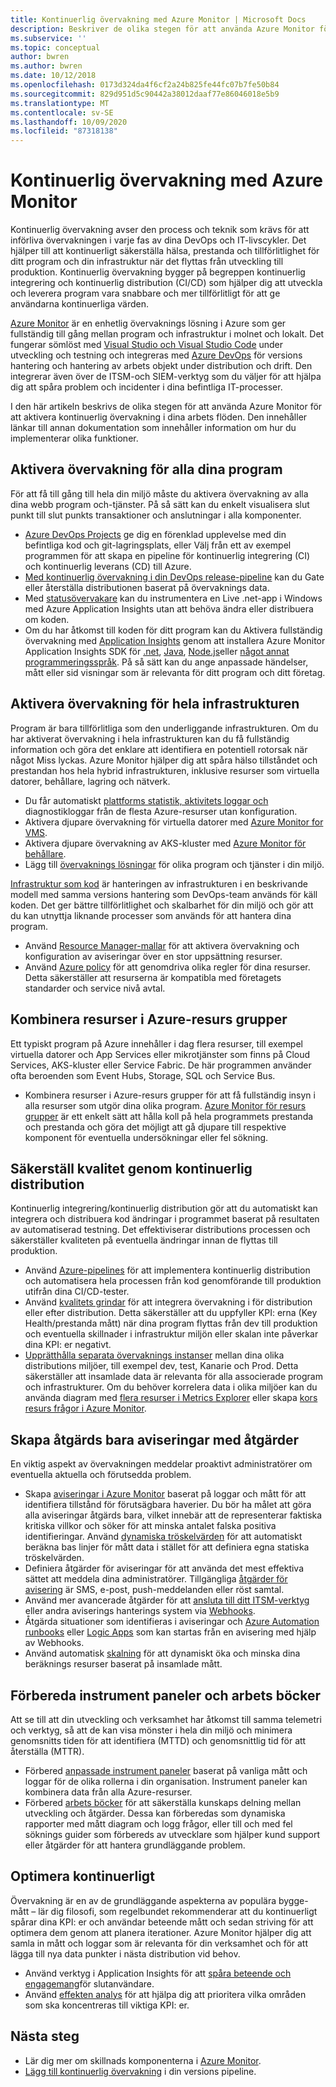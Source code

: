 ```yaml
---
title: Kontinuerlig övervakning med Azure Monitor | Microsoft Docs
description: Beskriver de olika stegen för att använda Azure Monitor för att aktivera kontinuerlig övervakning i dina arbets flöden.
ms.subservice: ''
ms.topic: conceptual
author: bwren
ms.author: bwren
ms.date: 10/12/2018
ms.openlocfilehash: 0173d324da4f6cf2a24b825fe44fc07b7fe50b84
ms.sourcegitcommit: 829d951d5c90442a38012daaf77e86046018e5b9
ms.translationtype: MT
ms.contentlocale: sv-SE
ms.lasthandoff: 10/09/2020
ms.locfileid: "87318138"
---
```

# <a name="continuous-monitoring-with-azure-monitor"></a>Kontinuerlig övervakning med Azure Monitor

Kontinuerlig övervakning avser den process och teknik som krävs för att införliva övervakningen i varje fas av dina DevOps och IT-livscykler. Det hjälper till att kontinuerligt säkerställa hälsa, prestanda och tillförlitlighet för ditt program och din infrastruktur när det flyttas från utveckling till produktion. Kontinuerlig övervakning bygger på begreppen kontinuerlig integrering och kontinuerlig distribution (CI/CD) som hjälper dig att utveckla och leverera program vara snabbare och mer tillförlitligt för att ge användarna kontinuerliga värden.

[Azure Monitor](overview.md) är en enhetlig övervaknings lösning i Azure som ger fullständig till gång mellan program och infrastruktur i molnet och lokalt. Det fungerar sömlöst med [Visual Studio och Visual Studio Code](https://visualstudio.microsoft.com/) under utveckling och testning och integreras med [Azure DevOps](/azure/devops/user-guide/index) för versions hantering och hantering av arbets objekt under distribution och drift. Den integrerar även över de ITSM-och SIEM-verktyg som du väljer för att hjälpa dig att spåra problem och incidenter i dina befintliga IT-processer.

I den här artikeln beskrivs de olika stegen för att använda Azure Monitor för att aktivera kontinuerlig övervakning i dina arbets flöden. Den innehåller länkar till annan dokumentation som innehåller information om hur du implementerar olika funktioner.


## <a name="enable-monitoring-for-all-your-applications"></a>Aktivera övervakning för alla dina program
För att få till gång till hela din miljö måste du aktivera övervakning av alla dina webb program och-tjänster. På så sätt kan du enkelt visualisera slut punkt till slut punkts transaktioner och anslutningar i alla komponenter.

- [Azure DevOps Projects](../devops-project/overview.md) ge dig en förenklad upplevelse med din befintliga kod och git-lagringsplats, eller Välj från ett av exempel programmen för att skapa en pipeline för kontinuerlig integrering (CI) och kontinuerlig leverans (CD) till Azure.
- [Med kontinuerlig övervakning i din DevOps release-pipeline](./app/continuous-monitoring.md) kan du Gate eller återställa distributionen baserat på övervaknings data.
- Med [statusövervakare](./app/monitor-performance-live-website-now.md) kan du instrumentera en Live .net-app i Windows med Azure Application Insights utan att behöva ändra eller distribuera om koden.
- Om du har åtkomst till koden för ditt program kan du Aktivera fullständig övervakning med [Application Insights](./app/app-insights-overview.md) genom att installera Azure Monitor Application Insights SDK för [.net](./learn/quick-monitor-portal.md), [Java](./app/java-get-started.md), [Node.js](./learn/nodejs-quick-start.md)eller [något annat programmeringsspråk](./app/platforms.md). På så sätt kan du ange anpassade händelser, mått eller sid visningar som är relevanta för ditt program och ditt företag.



## <a name="enable-monitoring-for-your-entire-infrastructure"></a>Aktivera övervakning för hela infrastrukturen
Program är bara tillförlitliga som den underliggande infrastrukturen. Om du har aktiverat övervakning i hela infrastrukturen kan du få fullständig information och göra det enklare att identifiera en potentiell rotorsak när något Miss lyckas. Azure Monitor hjälper dig att spåra hälso tillståndet och prestandan hos hela hybrid infrastrukturen, inklusive resurser som virtuella datorer, behållare, lagring och nätverk.

- Du får automatiskt [plattforms statistik, aktivitets loggar och](platform/data-sources.md) diagnostikloggar från de flesta Azure-resurser utan konfiguration.
- Aktivera djupare övervakning för virtuella datorer med [Azure Monitor for VMS](insights/vminsights-overview.md).
-  Aktivera djupare övervakning av AKS-kluster med [Azure Monitor för behållare](insights/container-insights-overview.md).
- Lägg till [övervaknings lösningar](./monitor-reference.md) för olika program och tjänster i din miljö.


[Infrastruktur som kod](/azure/devops/learn/what-is-infrastructure-as-code) är hanteringen av infrastrukturen i en beskrivande modell med samma versions hantering som DevOps-team används för käll koden. Det ger bättre tillförlitlighet och skalbarhet för din miljö och gör att du kan utnyttja liknande processer som används för att hantera dina program.

-  Använd [Resource Manager-mallar](platform/template-workspace-configuration.md) för att aktivera övervakning och konfiguration av aviseringar över en stor uppsättning resurser.
- Använd [Azure policy](../governance/policy/overview.md) för att genomdriva olika regler för dina resurser. Detta säkerställer att resurserna är kompatibla med företagets standarder och service nivå avtal. 


##  <a name="combine-resources-in-azure-resource-groups"></a>Kombinera resurser i Azure-resurs grupper
Ett typiskt program på Azure innehåller i dag flera resurser, till exempel virtuella datorer och App Services eller mikrotjänster som finns på Cloud Services, AKS-kluster eller Service Fabric. De här programmen använder ofta beroenden som Event Hubs, Storage, SQL och Service Bus.

- Kombinera resurser i Azure-resurs grupper för att få fullständig insyn i alla resurser som utgör dina olika program. [Azure Monitor för resurs grupper](./insights/resource-group-insights.md) är ett enkelt sätt att hålla koll på hela programmets prestanda och prestanda och göra det möjligt att gå djupare till respektive komponent för eventuella undersökningar eller fel sökning.

## <a name="ensure-quality-through-continuous-deployment"></a>Säkerställ kvalitet genom kontinuerlig distribution
Kontinuerlig integrering/kontinuerlig distribution gör att du automatiskt kan integrera och distribuera kod ändringar i programmet baserat på resultaten av automatiserad testning. Det effektiviserar distributions processen och säkerställer kvaliteten på eventuella ändringar innan de flyttas till produktion.


- Använd [Azure-pipelines](/azure/devops/pipelines) för att implementera kontinuerlig distribution och automatisera hela processen från kod genomförande till produktion utifrån dina CI/CD-tester.
- Använd [kvalitets grindar](/azure/devops/pipelines/release/approvals/gates) för att integrera övervakning i för distribution eller efter distribution. Detta säkerställer att du uppfyller KPI: erna (Key Health/prestanda mått) när dina program flyttas från dev till produktion och eventuella skillnader i infrastruktur miljön eller skalan inte påverkar dina KPI: er negativt.
- [Upprätthålla separata övervaknings instanser](./app/separate-resources.md) mellan dina olika distributions miljöer, till exempel dev, test, Kanarie och Prod. Detta säkerställer att insamlade data är relevanta för alla associerade program och infrastrukturer. Om du behöver korrelera data i olika miljöer kan du använda diagram med [flera resurser i Metrics Explorer](./platform/metrics-charts.md) eller skapa [kors resurs frågor i Azure Monitor](log-query/cross-workspace-query.md).


## <a name="create-actionable-alerts-with-actions"></a>Skapa åtgärds bara aviseringar med åtgärder
En viktig aspekt av övervakningen meddelar proaktivt administratörer om eventuella aktuella och förutsedda problem. 

- Skapa [aviseringar i Azure Monitor](./platform/alerts-overview.md) baserat på loggar och mått för att identifiera tillstånd för förutsägbara haverier. Du bör ha målet att göra alla aviseringar åtgärds bara, vilket innebär att de representerar faktiska kritiska villkor och söker för att minska antalet falska positiva identifieringar. Använd [dynamiska tröskelvärden](platform/alerts-dynamic-thresholds.md) för att automatiskt beräkna bas linjer för mått data i stället för att definiera egna statiska tröskelvärden. 
- Definiera åtgärder för aviseringar för att använda det mest effektiva sättet att meddela dina administratörer. Tillgängliga [åtgärder för avisering](platform/action-groups.md#create-an-action-group-by-using-the-azure-portal) är SMS, e-post, push-meddelanden eller röst samtal.
- Använd mer avancerade åtgärder för att [ansluta till ditt ITSM-verktyg](platform/itsmc-overview.md) eller andra aviserings hanterings system via [Webhooks](platform/activity-log-alerts-webhook.md).
- Åtgärda situationer som identifieras i aviseringar och [Azure Automation runbooks](../automation/automation-webhooks.md) eller [Logic Apps](/connectors/custom-connectors/create-webhook-trigger) som kan startas från en avisering med hjälp av Webhooks. 
- Använd automatisk [skalning](./learn/tutorial-autoscale-performance-schedule.md) för att dynamiskt öka och minska dina beräknings resurser baserat på insamlade mått.

## <a name="prepare-dashboards-and-workbooks"></a>Förbereda instrument paneler och arbets böcker
Att se till att din utveckling och verksamhet har åtkomst till samma telemetri och verktyg, så att de kan visa mönster i hela din miljö och minimera genomsnitts tiden för att identifiera (MTTD) och genomsnittlig tid för att återställa (MTTR).

- Förbered [anpassade instrument paneler](./learn/tutorial-app-dashboards.md) baserat på vanliga mått och loggar för de olika rollerna i din organisation. Instrument paneler kan kombinera data från alla Azure-resurser.
- Förbered [arbets böcker](./platform/workbooks-overview.md) för att säkerställa kunskaps delning mellan utveckling och åtgärder. Dessa kan förberedas som dynamiska rapporter med mått diagram och logg frågor, eller till och med fel söknings guider som förbereds av utvecklare som hjälper kund support eller åtgärder för att hantera grundläggande problem.

## <a name="continuously-optimize"></a>Optimera kontinuerligt
 Övervakning är en av de grundläggande aspekterna av populära bygge-mått – lär dig filosofi, som regelbundet rekommenderar att du kontinuerligt spårar dina KPI: er och användar beteende mått och sedan striving för att optimera dem genom att planera iterationer. Azure Monitor hjälper dig att samla in mått och loggar som är relevanta för din verksamhet och för att lägga till nya data punkter i nästa distribution vid behov.

- Använd verktyg i Application Insights för att [spåra beteende och engagemang](./learn/tutorial-users.md)för slutanvändare.
- Använd [effekten analys](./app/usage-impact.md) för att hjälpa dig att prioritera vilka områden som ska koncentreras till viktiga KPI: er.


## <a name="next-steps"></a>Nästa steg

- Lär dig mer om skillnads komponenterna i [Azure Monitor](overview.md).
- [Lägg till kontinuerlig övervakning](./app/continuous-monitoring.md) i din versions pipeline.

